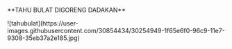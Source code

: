 <p text-align="center"> **TAHU BULAT DIGORENG DADAKAN** </P>
<p text-align="center"> ![tahubulat](https://user-images.githubusercontent.com/30854434/30254949-1f65e6f0-96c9-11e7-9308-35eb37a2e185.jpg)</p>
